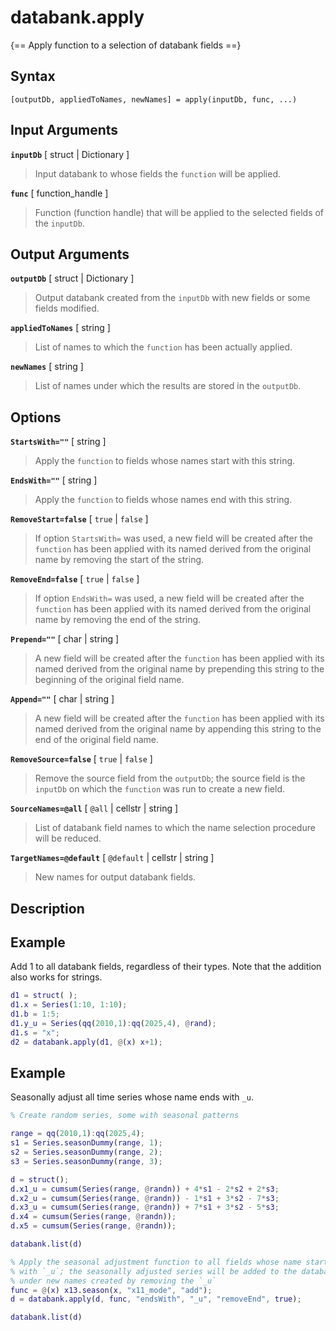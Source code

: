 # databank.apply  

{== Apply function to a selection of databank fields ==}


## Syntax

    [outputDb, appliedToNames, newNames] = apply(inputDb, func, ...) 


## Input Arguments

__`inputDb`__ [ struct | Dictionary ]
> 
> Input databank to whose fields the `function` will be applied.
> 

__`func`__ [ function_handle ]
> 
> Function (function handle) that will be applied to the selected fields of
> the `inputDb`.
> 

## Output Arguments

__`outputDb`__ [ struct | Dictionary ]
> 
> Output databank created from the `inputDb` with new fields or some fields
> modified.
> 

__`appliedToNames`__ [ string ] 
> 
> List of names to which the `function` has been actually applied.
> 

__`newNames`__ [ string ] 
> 
> List of names under which the results are stored in the `outputDb`.
> 

## Options

__`StartsWith=""`__ [ string ] 
> 
> Apply the `function` to fields whose names start with this string.
> 

__`EndsWith=""`__ [ string ] 
> 
> Apply the `function` to fields whose names end with this string.
> 

__`RemoveStart=false`__ [ `true` | `false` ] 
> 
> If option `StartsWith=` was used, a new field will be created after the
> `function` has been applied with its named derived from the original name
> by removing the start of the string.
> 

__`RemoveEnd=false`__ [ `true` | `false` ] 
> 
> If option `EndsWith=` was used, a new field will be created after the
> `function` has been applied with its named derived from the original name
> by removing the end of the string.
> 

__`Prepend=""`__ [ char | string ] 
> 
> A new field will be created after the `function` has been applied with
> its named derived from the original name by prepending this string to the
> beginning of the original field name.
> 

__`Append=""`__ [ char | string ] 
> 
> A new field will be created after the `function` has been applied with
> its named derived from the original name by appending this string to the
> end of the original field name.
> 

__`RemoveSource=false`__ [ `true` | `false` ] 
> 
> Remove the source field from the `outputDb`; the source field is
> the `inputDb` on which the `function` was run to create a new
> field.
> 

__`SourceNames=@all`__ [ `@all` | cellstr | string ] 
> 
> List of databank field names to which the name selection procedure will
> be reduced.
> 

__`TargetNames=@default`__ [ `@default` | cellstr | string ] 
> 
> New names for output databank fields.
> 

## Description


## Example

Add 1 to all databank fields, regardless of their types. Note that the
addition also works for strings.

```matlab
d1 = struct( );
d1.x = Series(1:10, 1:10);
d1.b = 1:5;
d1.y_u = Series(qq(2010,1):qq(2025,4), @rand);
d1.s = "x";
d2 = databank.apply(d1, @(x) x+1); 
```

## Example

Seasonally adjust all time series whose name ends with `_u`.

```matlab
% Create random series, some with seasonal patterns

range = qq(2010,1):qq(2025,4);
s1 = Series.seasonDummy(range, 1);
s2 = Series.seasonDummy(range, 2);
s3 = Series.seasonDummy(range, 3);

d = struct();
d.x1_u = cumsum(Series(range, @randn)) + 4*s1 - 2*s2 + 2*s3;
d.x2_u = cumsum(Series(range, @randn)) - 1*s1 + 3*s2 - 7*s3;
d.x3_u = cumsum(Series(range, @randn)) + 7*s1 + 3*s2 - 5*s3;
d.x4 = cumsum(Series(range, @randn));
d.x5 = cumsum(Series(range, @randn));

databank.list(d)

% Apply the seasonal adjustment function to all fields whose name starts
% with `_u`; the seasonally adjusted series will be added to the databank
% under new names created by removing the `_u`
func = @(x) x13.season(x, "x11_mode", "add");
d = databank.apply(d, func, "endsWith", "_u", "removeEnd", true);

databank.list(d)
```

